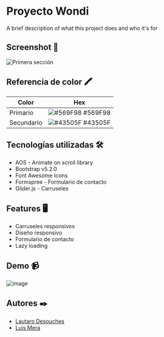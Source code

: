 
# Proyecto Wondi

A brief description of what this project does and who it's for

## Screenshot 📸

![Primera sección](https://www.wondi.ar/screenshot/screenshot-home.png)

## Referencia de color 🖍

| Color             | Hex                                                                |
| ----------------- | ------------------------------------------------------------------ |
| Primario | ![#569F98](https://via.placeholder.com/10/569F98?text=+) #569F98 |
| Secundario | ![#43505F](https://via.placeholder.com/10/43505F?text=+) #43505F |

## Tecnologías utilizadas 🛠️

- AOS - Animate on scroll library
- Bootstrap v5.2.0
- Font Awesome Icons
- Formspree - Formulario de contacto
- Glider.js - Carruseles

## Features 🖥

- Carruseles responsivos
- Diseño responsivo
- Formulario de contacto
- Lazy loading

## Demo 📹

![image](https://www.wondi.ar/screenshot/grabacion.gif)

## Autores ✒️

- [Lautaro Desouches](https://github.com/lautarodesouches)
- [Luis Mera](https://github.com/luismera86/)